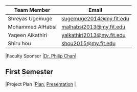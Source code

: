 |Team Member|Email|
|---|---|
| Shreyas Ugemuge | sugemuge2014@my.fit.edu |
| Mohammed AlHabsi | malhabsi2013@my.fit.edu |
| Yaqeen Alkathiri | yalkathiri2013@my.fit.edu |
| Shiru hou | shou2015@my.fit.edu |


|Faculty Sponsor |[Dr. Philip Chan](http://cs.fit.edu/~pkc/)|


## First Semester
|Project Plan |[Plan](), [Presentation]() |



